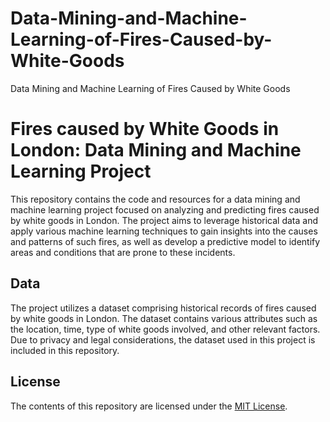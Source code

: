 # Data-Mining-and-Machine-Learning-of-Fires-Caused-by-White-Goods
Data Mining and Machine Learning of Fires Caused by White Goods

# Fires caused by White Goods in London: Data Mining and Machine Learning Project

This repository contains the code and resources for a data mining and machine learning project focused on analyzing and predicting fires caused by white goods in London. The project aims to leverage historical data and apply various machine learning techniques to gain insights into the causes and patterns of such fires, as well as develop a predictive model to identify areas and conditions that are prone to these incidents.

## Data

The project utilizes a dataset comprising historical records of fires caused by white goods in London. The dataset contains various attributes such as the location, time, type of white goods involved, and other relevant factors. Due to privacy and legal considerations, the dataset used in this project is included in this repository.

## License

The contents of this repository are licensed under the [MIT License](LICENSE).
